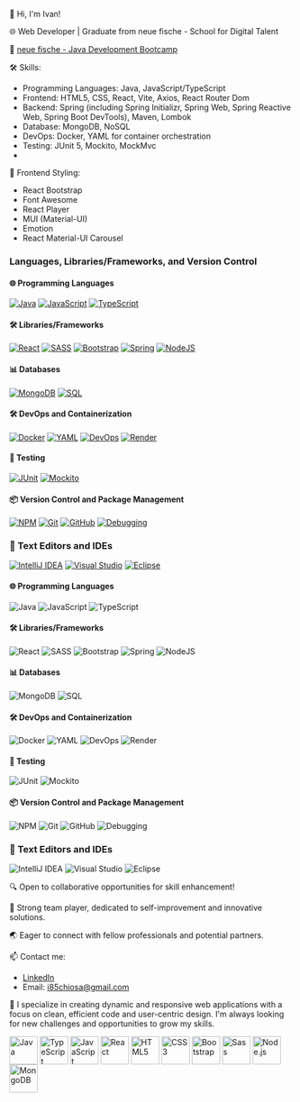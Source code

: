 👋 Hi, I'm Ivan!

🌐 Web Developer | Graduate from neue fische - School for Digital Talent

🔗 [neue fische - Java Development Bootcamp](https://www.neuefische.de/bootcamp/java-development)

🛠️ Skills:

- Programming Languages: Java, JavaScript/TypeScript
- Frontend: HTML5, CSS, React, Vite, Axios, React Router Dom
- Backend: Spring (including Spring Initializr, Spring Web, Spring Reactive Web, Spring Boot DevTools), Maven, Lombok
- Database: MongoDB, NoSQL
- DevOps: Docker, YAML for container orchestration
- Testing: JUnit 5, Mockito, MockMvc
- 
🎨 Frontend Styling:

- React Bootstrap
- Font Awesome
- React Player
- MUI (Material-UI)
- Emotion
- React Material-UI Carousel

### Languages, Libraries/Frameworks, and Version Control
#### 🌐 Programming Languages
[![Java](https://img.shields.io/badge/java-%23ED8B00.svg?style=for-the-badge&logo=java&logoColor=white)](https://www.oracle.com/java/)
[![JavaScript](https://img.shields.io/badge/JavaScript-%23F7DF1E.svg?style=for-the-badge&logo=javascript&logoColor=black)](https://developer.mozilla.org/en-US/docs/Web/JavaScript)
[![TypeScript](https://img.shields.io/badge/TypeScript-%233178C6.svg?style=for-the-badge&logo=typescript&logoColor=white)](https://www.typescriptlang.org/)

#### 🛠️ Libraries/Frameworks
[![React](https://img.shields.io/badge/react-%2320232a.svg?style=for-the-badge&logo=react&logoColor=%2361DAFB)](https://reactjs.org/)
[![SASS](https://img.shields.io/badge/SASS-hotpink.svg?style=for-the-badge&logo=SASS&logoColor=white)](https://sass-lang.com/)
[![Bootstrap](https://img.shields.io/badge/bootstrap-%23563D7C.svg?style=for-the-badge&logo=bootstrap&logoColor=white)](https://getbootstrap.com/)
[![Spring](https://img.shields.io/badge/spring-%236DB33F.svg?style=for-the-badge&logo=spring&logoColor=white)](https://spring.io/)
[![NodeJS](https://img.shields.io/badge/node.js-6DA55F?style=for-the-badge&logo=node.js&logoColor=white)](https://nodejs.org/en/)

#### 📊 Databases
[![MongoDB](https://img.shields.io/badge/MongoDB-%2347A248.svg?style=for-the-badge&logo=mongodb&logoColor=white)](https://www.mongodb.com/)
[![SQL](https://img.shields.io/badge/SQL-%2300f.svg?style=for-the-badge&logo=sql&logoColor=white)](https://www.iso.org/standard/63555.html)

#### 🛠️ DevOps and Containerization
[![Docker](https://img.shields.io/badge/Docker-%232496ED.svg?style=for-the-badge&logo=docker&logoColor=white)](https://www.docker.com/)
[![YAML](https://img.shields.io/badge/YAML-%23212B32.svg?style=for-the-badge&logo=yaml&logoColor=white)](https://yaml.org/)
[![DevOps](https://img.shields.io/badge/DevOps-%234A154B.svg?style=for-the-badge&logo=devops&logoColor=white)](#)  <!-- Kein direkter Link verfügbar -->
[![Render](https://img.shields.io/badge/Render-%23634DFF.svg?style=for-the-badge&logo=render&logoColor=white)](https://render.com/)

#### 🧪 Testing
[![JUnit](https://img.shields.io/badge/JUnit-%2325A162.svg?style=for-the-badge&logo=junit5&logoColor=white)](https://junit.org/junit5/)
[![Mockito](https://img.shields.io/badge/Mockito-%232983D1.svg?style=for-the-badge&logo=mockito&logoColor=white)](https://site.mockito.org/)

#### 📦 Version Control and Package Management
[![NPM](https://img.shields.io/badge/NPM-%23000000.svg?style=for-the-badge&logo=npm&logoColor=white)](https://www.npmjs.com/)
[![Git](https://img.shields.io/badge/git-%23F05032.svg?style=for-the-badge&logo=git&logoColor=white)](https://git-scm.com/)
[![GitHub](https://img.shields.io/badge/GitHub-%23121011.svg?style=for-the-badge&logo=github&logoColor=white)](https://github.com/)
[![Debugging](https://img.shields.io/badge/debugging-%23FADA5E.svg?style=for-the-badge&logo=debugging&logoColor=black)](#)  <!-- Kein direkter Link verfügbar -->

### 🧰 Text Editors and IDEs
[![IntelliJ IDEA](https://img.shields.io/badge/IntelliJ_IDEA-%23000000.svg?style=for-the-badge&logo=intellij-idea&logoColor=white)](https://www.jetbrains.com/idea/)
[![Visual Studio](https://img.shields.io/badge/Visual_Studio-%235C2D91.svg?style=for-the-badge&logo=visual-studio&logoColor=white)](https://visualstudio.microsoft.com/)
[![Eclipse](https://img.shields.io/badge/Eclipse-%231C1E25.svg?style=for-the-badge&logo=eclipse&logoColor=white)](https://www.eclipse.org/)








#### 🌐 Programming Languages
![Java](https://img.shields.io/badge/java-%23ED8B00.svg?style=for-the-badge&logo=java&logoColor=white)
![JavaScript](https://img.shields.io/badge/JavaScript-%23F7DF1E.svg?style=for-the-badge&logo=javascript&logoColor=black)
![TypeScript](https://img.shields.io/badge/TypeScript-%233178C6.svg?style=for-the-badge&logo=typescript&logoColor=white)

#### 🛠️ Libraries/Frameworks
![React](https://img.shields.io/badge/react-%2320232a.svg?style=for-the-badge&logo=react&logoColor=%2361DAFB)
![SASS](https://img.shields.io/badge/SASS-hotpink.svg?style=for-the-badge&logo=SASS&logoColor=white)
![Bootstrap](https://img.shields.io/badge/bootstrap-%23563D7C.svg?style=for-the-badge&logo=bootstrap&logoColor=white)
![Spring](https://img.shields.io/badge/spring-%236DB33F.svg?style=for-the-badge&logo=spring&logoColor=white)
![NodeJS](https://img.shields.io/badge/node.js-6DA55F?style=for-the-badge&logo=node.js&logoColor=white)

#### 📊 Databases
![MongoDB](https://img.shields.io/badge/MongoDB-%2347A248.svg?style=for-the-badge&logo=mongodb&logoColor=white)
![SQL](https://img.shields.io/badge/SQL-%2300f.svg?style=for-the-badge&logo=sql&logoColor=white)

#### 🛠️ DevOps and Containerization
![Docker](https://img.shields.io/badge/Docker-%232496ED.svg?style=for-the-badge&logo=docker&logoColor=white)
![YAML](https://img.shields.io/badge/YAML-%23212B32.svg?style=for-the-badge&logo=yaml&logoColor=white)
![DevOps](https://img.shields.io/badge/DevOps-%234A154B.svg?style=for-the-badge&logo=devops&logoColor=white)
![Render](https://img.shields.io/badge/Render-%23634DFF.svg?style=for-the-badge&logo=render&logoColor=white)

#### 🧪 Testing
![JUnit](https://img.shields.io/badge/JUnit-%2325A162.svg?style=for-the-badge&logo=junit5&logoColor=white)
![Mockito](https://img.shields.io/badge/Mockito-%232983D1.svg?style=for-the-badge&logo=mockito&logoColor=white)

#### 📦 Version Control and Package Management
![NPM](https://img.shields.io/badge/NPM-%23000000.svg?style=for-the-badge&logo=npm&logoColor=white)
![Git](https://img.shields.io/badge/git-%23F05032.svg?style=for-the-badge&logo=git&logoColor=white)
![GitHub](https://img.shields.io/badge/GitHub-%23121011.svg?style=for-the-badge&logo=github&logoColor=white)
![Debugging](https://img.shields.io/badge/debugging-%23FADA5E.svg?style=for-the-badge&logo=debugging&logoColor=black)

### 🧰 Text Editors and IDEs
![IntelliJ IDEA](https://img.shields.io/badge/IntelliJ_IDEA-%23000000.svg?style=for-the-badge&logo=intellij-idea&logoColor=white)
![Visual Studio](https://img.shields.io/badge/Visual_Studio-%235C2D91.svg?style=for-the-badge&logo=visual-studio&logoColor=white)
![Eclipse](https://img.shields.io/badge/Eclipse-%231C1E25.svg?style=for-the-badge&logo=eclipse&logoColor=white)

🔍 Open to collaborative opportunities for skill enhancement!

💼️ Strong team player, dedicated to self-improvement and innovative solutions.

🌏️ Eager to connect with fellow professionals and potential partners.

📫 Contact me:
- [LinkedIn](https://www.linkedin.com/in/ivanchiosa/?locale=en_US)
- Email: i85chiosa@gmail.com

🚀 I specialize in creating dynamic and responsive web applications with a focus on clean, efficient code and user-centric design. I'm always looking for new challenges and opportunities to grow my skills.

<p style="text-align: left;">
    <a href="https://www.oracle.com/java/" target="_blank"><img src="https://www.oracle.com/a/ocom/img/cb71-java-logo.png" alt="Java" width="50" height="50" style="vertical-align: middle;"></a>
    <a href="https://www.typescriptlang.org/" target="_blank"><img src="https://raw.githubusercontent.com/remojansen/logo.ts/master/ts.png" alt="TypeScript" width="50" height="50" style="vertical-align: middle;"></a>
    <a href="https://developer.mozilla.org/en-US/docs/Web/JavaScript" target="_blank"><img src="https://img.icons8.com/color/48/000000/javascript.png" alt="JavaScript" width="50" height="50" style="vertical-align: middle;"></a>
    <a href="https://reactjs.org/" target="_blank"><img src="https://img.icons8.com/color/48/000000/react-native.png" alt="React" width="50" height="50" style="vertical-align: middle;"></a>
    <a href="https://www.w3.org/html/" target="_blank"><img src="https://img.icons8.com/color/48/000000/html-5.png" alt="HTML5" width="50" height="50" style="vertical-align: middle;"></a>
    <a href="https://www.w3schools.com/css/" target="_blank"><img src="https://img.icons8.com/color/48/000000/css3.png" alt="CSS3" width="50" height="50" style="vertical-align: middle;"></a>
    <a href="https://getbootstrap.com" target="_blank"><img src="https://img.icons8.com/color/48/000000/bootstrap.png" alt="Bootstrap" width="50" height="50" style="vertical-align: middle;"></a>
    <a href="https://sass-lang.com" target="_blank"><img src="https://img.icons8.com/color/48/000000/sass.png" alt="Sass" width="50" height="50" style="vertical-align: middle;"></a>
    <a href="https://nodejs.org" target="_blank"><img src="https://img.icons8.com/color/48/000000/nodejs.png" alt="Node.js" width="50" height="50" style="vertical-align: middle;"></a>
    <a href="https://www.mongodb.com" target="_blank"><img src="https://img.icons8.com/external-tal-revivo-shadow-tal-revivo/38/000000/external-mongodb-a-cross-platform-document-oriented-database-program-logo-shadow-tal-revivo.png" alt="MongoDB" width="50" height="50" style="vertical-align: middle;"></a>
</p>

<!--
**IvanChiosa/IvanChiosa** is a ✨ _special_ ✨ repository because its `README.md` (this file) appears on your GitHub profile.

Here are some ideas to get you started:

- 🔭 I’m currently working on ...
- 🌱 I’m currently learning ...
- 👯 I’m looking to collaborate on ...
- 🤔 I’m looking for help with ...
- 💬 Ask me about ...
- 📫 How to reach me: ...
- 😄 Pronouns: ...
- ⚡ Fun fact: ...
-->
